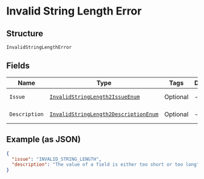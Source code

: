 
# Invalid String Length Error

## Structure

`InvalidStringLengthError`

## Fields

| Name | Type | Tags | Description | Getter | Setter |
|  --- | --- | --- | --- | --- | --- |
| `Issue` | [`InvalidStringLength2IssueEnum`](../../doc/models/invalid-string-length-2-issue-enum.md) | Optional | - | InvalidStringLength2IssueEnum getIssue() | setIssue(InvalidStringLength2IssueEnum issue) |
| `Description` | [`InvalidStringLength2DescriptionEnum`](../../doc/models/invalid-string-length-2-description-enum.md) | Optional | - | InvalidStringLength2DescriptionEnum getDescription() | setDescription(InvalidStringLength2DescriptionEnum description) |

## Example (as JSON)

```json
{
  "issue": "INVALID_STRING_LENGTH",
  "description": "The value of a field is either too short or too long"
}
```

